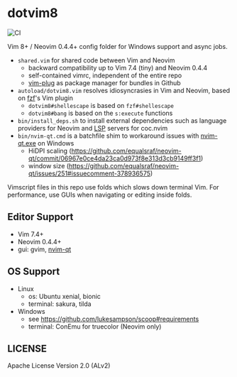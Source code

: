 # dotvim8

![CI](https://github.com/janlazo/dotvim8/workflows/CI/badge.svg)

Vim 8+ / Neovim 0.4.4+ config folder for Windows support and async jobs.

- `shared.vim` for shared code between Vim and Neovim
    - backward compatibility up to Vim 7.4 (tiny) and Neovim 0.4.4
    - self-contained vimrc, independent of the entire repo
    - [vim-plug][gh-vim-plug] as package manager for bundles in Github
- `autoload/dotvim8.vim` resolves idiosyncrasies in Vim and Neovim, based on [fzf][gh-fzf]'s Vim plugin
    - `dotvim8#shellescape` is based on `fzf#shellescape`
    - `dotvim8#bang` is based on the `s:execute` functions
- `bin/install_deps.sh` to install external dependencies such as language providers for Neovim and [LSP](https://microsoft.github.io/language-server-protocol/) servers for coc.nvim
- `bin/nvim-qt.cmd` is a batchfile shim to workaround issues with [nvim-qt.exe][gh-nvim-qt] on Windows
    - HiDPI scaling (<https://github.com/equalsraf/neovim-qt/commit/06967e0ce4da23ca0d973f8e313d3cb9149ff3f1>)
    - window size (<https://github.com/equalsraf/neovim-qt/issues/251#issuecomment-378936575>)

Vimscript files in this repo use folds which slows down terminal Vim.
For performance, use GUIs when navigating or editing inside folds.

## Editor Support

- Vim 7.4+
- Neovim 0.4.4+
- gui: gvim, [nvim-qt][gh-nvim-qt]

## OS Support

- Linux
    - os: Ubuntu xenial, bionic
    - terminal: sakura, tilda
- Windows
    - see <https://github.com/lukesampson/scoop#requirements>
    - terminal: ConEmu for truecolor (Neovim only)

## LICENSE

Apache License Version 2.0 (ALv2)

[gh-fzf]: https://github.com/junegunn/fzf
[gh-nvim-qt]: https://github.com/equalsraf/neovim-qt
[gh-vim-plug]: https://github.com/junegunn/vim-plug
